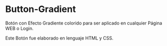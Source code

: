# Button-Gradient
Botón con Efecto Gradiente colorido para ser aplicado en cualquier Página WEB o Login.

Este Botón fue elaborado en lenguaje HTML y CSS.
